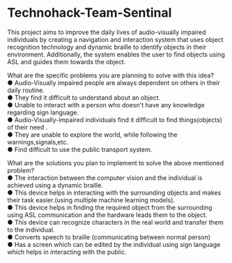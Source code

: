 # Technohack-Team-Sentinal
This project aims to improve the daily lives of audio-visually impaired individuals by creating a navigation and interaction system that uses object recognition technology and dynamic braille to identify objects in their environment. Additionally, the system enables the user to find objects using ASL and guides them towards the object. 

What are the specific problems you are planning to solve with this idea? <br/>
● Audio-Visually impaired people are always dependent on others in their daily
routine.<br/>
● They find it difficult to understand about an object.<br/>
● Unable to interact with a person who doesn't have any knowledge regarding sign
language.<br/>
● Audio-Visually-impaired individuals find it difficult to find things(objects) of their
need .<br/>
● They are unable to explore the world, while following the warnings,signals,etc.<br/>
● Find difficult to use the public transport system.<br/>


 What are the solutions you plan to implement to solve the above mentioned problem?<br/>
● The interaction between the computer vision and the individual is achieved using
a dynamic braille.<br/>
● This device helps in interacting with the surrounding objects and makes their task
easier.(using multiple machine learning models).<br/>
● This device helps in finding the required object from the surrounding using ASL
communication and the hardware leads them to the object.<br/>
● This device can recognize characters in the real world and transfer them to the
individual.<br/>
● Converts speech to braille (communicating between normal person)<br/>
● Has a screen which can be edited by the individual using sign language which
helps in interacting with the public.<br/>
